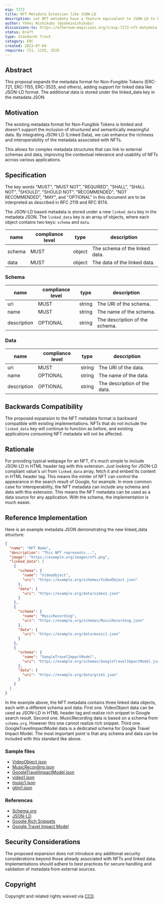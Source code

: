 ```yaml
---
eip: 7272
title: NFT Metadata Extension like JSON-LD
description: Let NFT metadata have a feature equivalent to JSON-LD to be semantic.
author: Yohei Nishikubo (@yoheinishikubo)
discussions-to: https://ethereum-magicians.org/t/eip-7272-nft-metadata-json-ld/9999
status: Draft
type: Standards Track
category: ERC
created: 2023-07-04
requires: 721, 1155, 3525
---
```


## Abstract

This proposal expands the metadata format for Non-Fungible Tokens (ERC-721, ERC-1155, ERC-3525, and others), adding support for linked data like JSON-LD format. The additional data is stored under the linked_data key in the metadata JSON.

## Motivation

The existing metadata format for Non-Fungible Tokens is limited and doesn't support the inclusion of structured and semantically meaningful data. By integrating JSON-LD (Linked Data), we can enhance the richness and interoperability of the metadata associated with NFTs.

This allows for complex metadata structures that can link to external schemas and data, improving the contextual relevance and usability of NFTs across various applications.

## Specification

The key words "MUST", "MUST NOT", "REQUIRED", "SHALL", "SHALL NOT", "SHOULD", "SHOULD NOT", "RECOMMENDED", "NOT RECOMMENDED", "MAY", and "OPTIONAL" in this document are to be interpreted as described in RFC 2119 and RFC 8174.

The JSON-LD based metadata is stored under a new `linked_data` key in the metadata JSON. The `linked_data` key is an array of objects, where each object contains two keys: `schema` and `data`.

| name   | compliance level | type   | description                    |
| ------ | ---------------- | ------ | ------------------------------ |
| schema | MUST             | object | The schema of the linked data. |
| data   | MUST             | object | The data of the linked data.   |

### Schema

| name        | compliance level | type   | description                    |
| ----------- | ---------------- | ------ | ------------------------------ |
| uri         | MUST             | string | The URI of the schema.         |
| name        | MUST             | string | The name of the schema.        |
| description | OPTIONAL         | string | The description of the schema. |

### Data

| name        | compliance level | type   | description                  |
| ----------- | ---------------- | ------ | ---------------------------- |
| uri         | MUST             | string | The URI of the data.         |
| name        | OPTIONAL         | string | The name of the data.        |
| description | OPTIONAL         | string | The description of the data. |

## Backwards Compatibility

The proposed expansion to the NFT metadata format is backward compatible with existing implementations. NFTs that do not include the `linked_data` key will continue to function as before, and existing applications consuming NFT metadata will not be affected.

## Rationale

For providing typical webpage for an NFT, it's much simple to include JSON-LD in HTML header tag with this extension. Just looking for JSON-LD compliant value's uri from `linked_data` array, fetch it and embed its content in HTML header tag.
This means the minter of NFT can control the appearance in the search result of Google, for example.
In more common case for interoperability, the NFT metadata can include any schema and data with this extension. This means the NFT metadata can be used as a data source for any application. With the schema, the implementation is much easier.

## Reference Implementation

Here is an example metadata JSON demonstrating the new linked_data structure:

```json
{
  "name": "NFT Name",
  "description": "This NFT represents...",
  "image": "https://example.org/images/nft.png",
  "linked_data": [
    {
      "schema": {
        "name": "VideoObject",
        "uri": "https://example.org/schemas/VideoObject.json"
      },
      "data": {
        "uri": "https://example.org/data/video1.json"
      }
    },
    {
      "schema": {
        "name": "MusicRecording",
        "uri": "https://example.org/schemas/MusicRecording.json"
      },
      "data": {
        "uri": "https://example.org/data/music1.json"
      }
    },
    {
      "schema": {
        "name": "GoogleTravelImpactModel",
        "uri": "https://example.org/schemas/GoogleTravelImpactModel.json"
      },
      "data": {
        "uri": "https://example.org/data/gtim1.json"
      }
    }
  ]
}
```

In the example above, the NFT metadata contains three linked data objects, each with a different schema and data:
First one. VideoObject data can be used as JSON-LD in HTML header tag and realize rich snippet in Google search result.
Second one. MusicRecording data is based on a schema from `schema.org`. However this one cannot realize rich snippet.
Third one. GoogleTravelImpactModel data is a dedicated schema for Google Travel Impact Model.
The most important point is that any schema and data can be included with this standard like above.

### Sample files

- [VideoObject.json](../assets/eip-7272/samples/schemas/VideoObject.json)
- [MusicRecording.json](../assets/eip-7272/samples/schemas/MusicRecording.json)
- [GoogleTravelImpactModel.json](../assets/eip-7272/samples/schemas/GoogleTravelImpactModel.json)
- [video1.json](../assets/eip-7272/samples/data/video1.json)
- [music1.json](../assets/eip-7272/samples/data/music1.json)
- [gtim1.json](../assets/eip-7272/samples/data/gtim1.json)

### References

- [Schema.org](https://schema.org/)
- [JSON-LD](https://json-ld.org/)
- [Google Rich Snippets](https://developers.google.com/search/docs/guides/intro-structured-data)
- [Google Travel Impact Model](https://developers.google.com/travel/impact-model)

## Security Considerations

The proposed expansion does not introduce any additional security considerations beyond those already associated with NFTs and linked data. Implementations should adhere to best practices for secure handling and validation of metadata from external sources.

## Copyright

Copyright and related rights waived via [CC0](../LICENSE.md).

